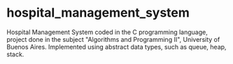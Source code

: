 # hospital_management_system
Hospital Management System coded in the C programming language, project done in the subject "Algorithms and Programming II", University of Buenos Aires.
Implemented using abstract data types, such as queue, heap, stack.
